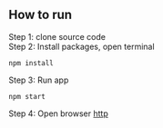 ## How to run

Step 1: clone source code<br />
Step 2: Install packages, open terminal
```
npm install
```
Step 3: Run app
```
npm start
```
Step 4: Open browser [http](http://localhost:3000/)